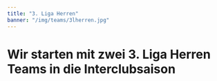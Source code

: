 ```yaml
---
title: "3. Liga Herren"
banner: "/img/teams/3lherren.jpg"
---
```


# Wir starten mit zwei 3. Liga Herren Teams in die Interclubsaison
